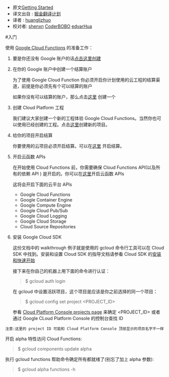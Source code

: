 * 原文[Getting Started](https://cloud.google.com/functions/getting-started)
* 译文出自 : [掘金翻译计划](https://github.com/xitu/gold-miner)
* 译者 : [huanglizhuo](https://github.com/huanglizhuo)
* 校对者: [shenxn](https://github.com/shenxn) [CoderBOBO](https://github.com/CoderBOBO) [edvarHua](https://github.com/edvardHua)


#入门

使用 [Google Cloud Functions](https://cloud.google.com/functions/docs/) 的准备工作：

 1. 要是你还没有 Google 账户的话[点击这里创建](https://accounts.google.com/SignUp)

 2. 在你的 Google 账户中创建一个结算账户

	为了使用 Google Cloud Function 你必须开启你计划使用的云工程的结算渠道，前提是你必须先有个可以结算的账户

	如果你没有可以结算的账户，那么点击[这里](https://console.cloud.google.com/billing?_ga=1.11430708.1008720489.1449201561) 创建一个

 3. 创建 Cloud Platform 工程

	我们建议大家创建一个新的工程体验 Google Cloud Functions。当然你也可以使用已经创建的工程。点击[这里](https://console.cloud.google.com/project?_ga=1.203378321.1008720489.1449201561)创建新的项目。

 4. 给你的项目开启结算

	你要使用的云项目必须开启结算。可以在[这里](https://console.cloud.google.com/project?_ga=1.203378321.1008720489.1449201561) 开启结算。

 5. 开启云函数 APIs

	在开始使用 Cloud Functions 前，你需要确保 Cloud Functions API(以及所有的依赖 API ) 是开启的。你可以在[这里](https://console.cloud.google.com/flows/enableapi?apiid=cloudfunctions,container,compute_component,storage_component,pubsub,logging,source&pli=1&_ga=1.1977009.1008720489.1449201561)开启云函数 APIs
	
	这将会开启下面的云平台 APIs
	
	* Google Cloud Functions
	* Google Container Engine
	* Google Compute Engine
	* Google Cloud Pub/Sub
	* Google Cloud Logging
	* Google Cloud Storage
	* Cloud Source Repositories 

6. 安装 Google Cloud SDK

	这份文档中的 walkthrough 例子就是使用的 gcloud 命令行工具可以在 Cloud SDK 中找到。安装和设置 Cloud SDK 的指导文档请参看 Cloud SDK 的[安装和快速开始](https://cloud.google.com/sdk)

	接下来在你自己的机器上用下面的命令进行认证：

	> $ gcloud auth login

	在 gcloud 中设置活跃项目，这个项目是应该是你之前选择的同一个项目：

	> $ gcloud config set project <PROJECT_ID>

	参看 [Cloud Platform Console projects page](https://console.cloud.google.com/project?_ga=1.241528706.1008720489.1449201561) 来确定 <PROJECT_ID> 或者通过 Google CLoud Platform Console 的控制台查找 ID

```
注意:这里的 project ID 可能和 Cloud Platform Console 顶部显示的项目名字不一样

```

开启 alpha 特性访问 Cloud Functions:

> $ gcloud components update alpha

执行 gcloud functions 帮助命令确定所有都就绪了(别忘了加上 alpha 参数):

> $ gcloud alpha functions -h
